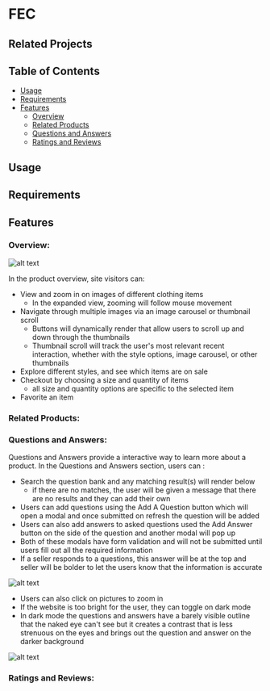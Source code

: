 # FEC

## Related Projects

## Table of Contents
* [Usage](#usage)
* [Requirements](#requirements)
* [Features](#features)
  - [Overview](#overview)
  - [Related Products](#related-products)
  - [Questions and Answers](#questions-and-answers)
  - [Ratings and Reviews](#ratings-and-reviews)

## Usage

## Requirements

## Features

### Overview:

![alt text](https://i.ibb.co/Lz275XB/Screenshot-2023-02-11-at-9-26-51-AM.png)

In the product overview, site visitors can:

- View and zoom in on images of different clothing items
  - In the expanded view, zooming will follow mouse movement
- Navigate through multiple images via an image carousel or thumbnail scroll
  - Buttons will dynamically render that allow users to scroll up and down through the thumbnails
  - Thumbnail scroll will track the user's most relevant recent interaction, whether with the style options, image carousel, or other thumbnails
- Explore different styles, and see which items are on sale
- Checkout by choosing a size and quantity of items
  - all size and quantity options are specific to the selected item
- Favorite an item

### Related Products:


### Questions and Answers:

Questions and Answers provide a interactive way to learn more about a product.
 In the Questions and Answers section, users can :

- Search the question bank and any matching result(s) will render below
    - if there are no matches, the user will be given a message that there are no results and they can add their own
- Users can add questions using the Add A Question button which will open a modal and once submitted on refresh the         question will be added
- Users can also add answers to asked questions used the Add Answer button on the side of the question and another modal will pop up
- Both of these modals have form validation and will not be submitted until users fill out all the required information
- If a seller responds to a questions, this answer will be at the top and seller will be bolder to let the users know that the information is accurate


![alt text](http://g.recordit.co/5EZ00wFgWK.gif)


- Users can also click on pictures to zoom in
- If the website is too bright for the user, they can toggle on dark mode
- In dark mode the questions and answers have a barely visible outline that the naked eye can't see but it creates a contrast that is less strenuous on the eyes and brings out the question and answer on the darker background

![alt text](http://g.recordit.co/z3i50fep0h.gif)
### Ratings and Reviews:
